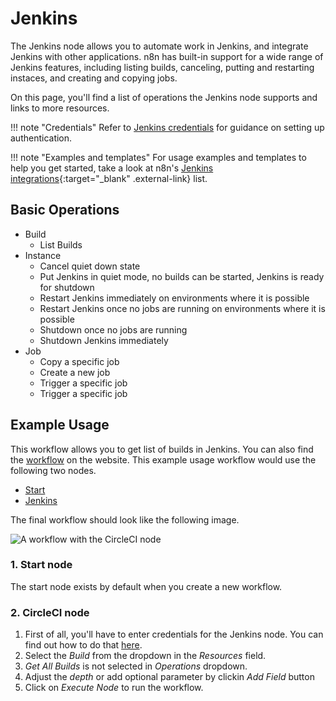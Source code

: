 # Jenkins

The Jenkins node allows you to automate work in Jenkins, and integrate Jenkins with other applications. n8n has built-in support for a wide range of Jenkins features, including listing builds, canceling, putting and restarting instaces, and creating and copying jobs. 

On this page, you'll find a list of operations the Jenkins node supports and links to more resources.

!!! note "Credentials"
    Refer to [Jenkins credentials](https://docs.n8n.io/integrations/builtin/credentials/jenkins/) for guidance on setting up authentication. 

!!! note "Examples and templates"
    For usage examples and templates to help you get started, take a look at n8n's [Jenkins integrations](https://n8n.io/integrations/jenkins/){:target="_blank" .external-link} list.


## Basic Operations

* Build
    * List Builds
* Instance
    * Cancel quiet down state
    * Put Jenkins in quiet mode, no builds can be started, Jenkins is ready for shutdown
    * Restart Jenkins immediately on environments where it is possible
    * Restart Jenkins once no jobs are running on environments where it is possible
    * Shutdown once no jobs are running
    * Shutdown Jenkins immediately
* Job
    * Copy a specific job
    * Create a new job
    * Trigger a specific job
    * Trigger a specific job

## Example Usage

This workflow allows you to get list of builds in Jenkins. You can also find the [workflow](https://n8n.io/workflows/454) on the website. This example usage workflow would use the following two nodes.
- [Start](/integrations/builtin/core-nodes/n8n-nodes-base.start/)
- [Jenkins]()

The final workflow should look like the following image.

![A workflow with the CircleCI node](/_images/integrations/builtin/app-nodes/jenkins/workflow.png)

### 1. Start node

The start node exists by default when you create a new workflow.

### 2. CircleCI node

1. First of all, you'll have to enter credentials for the Jenkins node. You can find out how to do that [here](/integrations/builtin/credentials/jenkins/).
2. Select the *Build*  from the dropdown in the *Resources* field.
3. *Get All Builds* is not selected in *Operations* dropdown.
4. Adjust the *depth* or add optional parameter by clickin *Add Field* button
5. Click on *Execute Node* to run the workflow.
